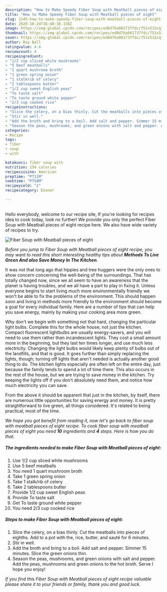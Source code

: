 ```yaml
---
description: "How to Make Speedy Fiber Soup with Meatball pieces of eight"
title: "How to Make Speedy Fiber Soup with Meatball pieces of eight"
slug: 1245-how-to-make-speedy-fiber-soup-with-meatball-pieces-of-eight
date: 2020-10-24T16:48:38.158Z
image: https://img-global.cpcdn.com/recipes/ed8d76a061737fdc/751x532cq70/fiber-soup-with-meatball-pieces-of-eight-recipe-main-photo.jpg
thumbnail: https://img-global.cpcdn.com/recipes/ed8d76a061737fdc/751x532cq70/fiber-soup-with-meatball-pieces-of-eight-recipe-main-photo.jpg
cover: https://img-global.cpcdn.com/recipes/ed8d76a061737fdc/751x532cq70/fiber-soup-with-meatball-pieces-of-eight-recipe-main-photo.jpg
author: Roy Ball
ratingvalue: 4.6
reviewcount: 4
recipeingredient:
- "1/2 cup sliced white mushrooms"
- "5 beef meatballs"
- "1 quart mushroom broth"
- "1 green spring onion"
- "1 stalkrib of celery"
- "2 tablespoons butter"
- "1/2 cup sweet English peas"
- "To taste salt"
- "To taste ground white pepper"
- "2/3 cup cooked rice"
recipeinstructions:
- "Slice the celery, on a bias thinly. Cut the meatballs into pieces of eighths. Add to a pot with the, rice, butter, and sauté for 6 minutes."
- "Stir in well."
- "Add the broth and bring to a boil. Add salt and pepper. Simmer 15 minutes. Slice the green onions thin."
- "Season the peas, mushrooms, and green onions with salt and pepper. Add the peas, mushrooms and green onions to the hot broth. Serve I hope you enjoy!"
categories:
- Recipe
tags:
- fiber
- soup
- with

katakunci: fiber soup with 
nutrition: 254 calories
recipecuisine: American
preptime: "PT11M"
cooktime: "PT58M"
recipeyield: "2"
recipecategory: Dinner

---
```

<br>
Hello everybody, welcome to our recipe site, If you're looking for recipes idea to cook today, look no further! We provide you only the perfect Fiber Soup with Meatball pieces of eight recipe here. We also have wide variety of recipes to try.
<br>


![Fiber Soup with Meatball pieces of eight](https://img-global.cpcdn.com/recipes/ed8d76a061737fdc/751x532cq70/fiber-soup-with-meatball-pieces-of-eight-recipe-main-photo.jpg)

<i>Before you jump to Fiber Soup with Meatball pieces of eight recipe, you may want to read this short interesting healthy tips about 
<strong>Methods To Live Green And also Save Money In The Kitchen</strong>.</i>
</br>

It was not that long ago that hippies and tree huggers were the only ones to show concern concerning the well-being of the surroundings. That has totally changed now, since we all seem to have an awareness that the planet is having troubles, and we all have a part to play in fixing it. Unless everyone begins to start living much more environmentally friendly we won't be able to fix the problems of the environment. This should happen soon and living in methods more friendly to the environment should become a goal for every individual family. Here are a number of tips that can help you save energy, mainly by making your cooking area more green.

Why don't we begin with something not that hard, changing the particular light bulbs. Complete this for the whole house, not just the kitchen. Compact fluorescent lightbulbs are usually energy-savers, and you will need to use them rather than incandescent lights. They cost a small amount more in the beginning, but they last ten times longer, and use much less electricity. Changing the light bulbs would likely keep plenty of bulbs out of the landfills, and that is good. It goes further than simply replacing the lights, though; turning off lights that aren't needed is actually another good thing to do. The kitchen lights especially are often left on the entire day, just because the family tends to spend a lot of time there. This also occurs in the rest of the house, but we are trying to save money in the kitchen. Try keeping the lights off if you don't absolutely need them, and notice how much electricity you can save.

From the above it should be apparent that just in the kitchen, by itself, there are numerous little opportunities for saving energy and money. It is pretty straightforward to live green, all things considered. It's related to being practical, most of the time.


<i>We hope you got benefit from reading it, now let's go back to fiber soup with meatball pieces of eight recipe. To cook fiber soup with meatball pieces of eight you need <strong>10</strong> ingredients and <strong>4</strong> steps. Here is how you do that.
</i>

##### The ingredients needed to make Fiber Soup with Meatball pieces of eight:

1. Use 1/2 cup sliced white mushrooms
1. Use 5 beef meatballs
1. You need 1 quart mushroom broth
1. Take 1 green spring onion
1. Take 1 stalk/rib of celery
1. Take 2 tablespoons butter
1. Provide 1/2 cup sweet English peas
1. Provide To taste salt
1. Get To taste ground white pepper
1. You need 2/3 cup cooked rice


##### Steps to make Fiber Soup with Meatball pieces of eight:

1. Slice the celery, on a bias thinly. Cut the meatballs into pieces of eighths. Add to a pot with the, rice, butter, and sauté for 6 minutes.
1. Stir in well.
1. Add the broth and bring to a boil. Add salt and pepper. Simmer 15 minutes. Slice the green onions thin.
1. Season the peas, mushrooms, and green onions with salt and pepper. Add the peas, mushrooms and green onions to the hot broth. Serve I hope you enjoy!


<i>If you find this Fiber Soup with Meatball pieces of eight recipe valuable please share it to your friends or family, thank you and good luck.</i>
